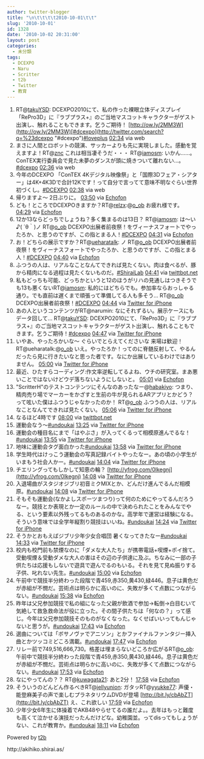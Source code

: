 ```yaml
---
author: twitter-blogger
title: "\n\t\t\t\t2010-10-01\t\t"
slug: '2010-10-01'
id: 1328
date: '2010-10-02 20:31:00'
layout: post
categories:
  - 未分類
tags:
  - DCEXPO
  - Naru
  - Scritter
  - t2b
  - Twitter
  - 教育
---
```


<div xmlns:georss="http://www.georss.org/georss">

1.  <span><span>RT@[takuYSD](http://twitter.com/takuYSD "takuYSD"): DCEXPO2010にて、私の作った裸眼立体ディスプレイ「RePro3D」に『ラブプラス+』のご当地マスコットキャラクターがゲスト出演し、触れることもできます。乞うご期待！ [http://ow.ly/2MM3W](http://ow.ly/2MM3W)[#dcexpo](http://twitter.com/search?q=%23dcexpo "#dcexpo")[#loveplus](http://twitter.com/search?q=%23loveplus "#loveplus")</span> <span>[<span>02:34</span>](http://twitter.com/o_ob/status/26079810234) <span>via web</span></span></span>
2.  <span><span>まさに人間とロボットの競演、サッカーよりも先に実現しました。感動を覚えますよ！RT@[znc](http://twitter.com/znc "znc") これは相当凄そうだ・・・ RT@[iamosm](http://twitter.com/iamosm "iamosm"): いかん……。ConTEX実行委員会で見た未夢のダンスが頭に焼きついて離れない…。[#dcexpo](http://twitter.com/search?q=%23dcexpo "#dcexpo")</span> <span>[<span>02:36</span>](http://twitter.com/o_ob/status/26079999538) <span>via web</span></span></span>
3.  <span><span>今年のDCEXPO 「ConTEX 4Kデジタル映像祭」と「国際3Dフェア・シアター」は4K+4K3Dで合計12Kです！って自分で言ってて意味不明なぐらい世界初づくし。[#DCEXPO](http://twitter.com/search?q=%23DCEXPO "#DCEXPO")</span> <span>[<span>02:38</span>](http://twitter.com/o_ob/status/26080126486) <span>via web</span></span></span>
4.  <span><span>帰りますよ～ 2日ぶりに。</span> <span>[<span>03:50</span>](http://twitter.com/o_ob/status/26086608781) <span>via [Echofon](http://www.echofon.com/)</span></span></span>
5.  <span><span>ども！ところでDCEXPOきますか？RT@[relzx](http://twitter.com/relzx "relzx"):@[o_ob](http://twitter.com/o_ob "o_ob") お疲れ様です。</span> <span>[<span>04:29</span>](http://twitter.com/o_ob/status/26090222625) <span>via [Echofon](http://www.echofon.com/)</span></span></span>
6.  <span><span>12か13ならどっちでしょうね？多く集まるのは13日？ RT@[iamosm](http://twitter.com/iamosm "iamosm"): は〜い♪( ´θ｀)ノ RT@[o_ob](http://twitter.com/o_ob "o_ob") DCEXPO出展者前夜祭！をヴィーナスフォートでやったろか、と思うのですが、この指とまる人！[#DCEXPO](http://twitter.com/search?q=%23DCEXPO "#DCEXPO")</span> <span>[<span>04:31</span>](http://twitter.com/o_ob/status/26090391308) <span>via [Echofon](http://www.echofon.com/)</span></span></span>
7.  <span><span>お！どちらの展示ですか？RT@[ueharatalk](http://twitter.com/ueharatalk "ueharatalk"): ノ RT@[o_ob](http://twitter.com/o_ob "o_ob") DCEXPO出展者前夜祭！をヴィーナスフォートでやったろか、と思うのですが、この指とまる人！[#DCEXPO](http://twitter.com/search?q=%23DCEXPO "#DCEXPO")</span> <span>[<span>04:40</span>](http://twitter.com/o_ob/status/26091206161) <span>via [Echofon](http://www.echofon.com/)</span></span></span>
8.  <span><span>ふつうの人は、リアルなことなんてできれば見たくない。肉は食べるが、豚から精肉になる過程は見たくないものだ。[#ShiraiLab](http://twitter.com/search?q=%23ShiraiLab "#ShiraiLab")</span> <span>[<span>04:41</span>](http://twitter.com/o_ob/status/26091279889) <span>via [twittbot.net](http://twittbot.net/)</span></span></span>
9.  <span><span>私もどっちも可能、どっちかというと12のほうがリハの見通しはつきそうでも13も悪くないRT@[iamosm](http://twitter.com/iamosm "iamosm"): 私的にはどちらでも。参加率ならおっしゃる通り。でも直前は遅くまで頑張って準備してる人も多そう… RT@[o_ob](http://twitter.com/o_ob "o_ob") DCEXPO出展者前夜祭！[#DCEXPO](http://twitter.com/search?q=%23DCEXPO "#DCEXPO")</span> <span>[<span>04:44</span>](http://twitter.com/o_ob/status/26091557606) <span>via [Twitter for iPhone](http://twitter.com/)</span></span></span>
10.  <span><span>あの人というコンテンツがRT@narumin: なにそれずるい。展示ケースにもデータ回して… RT@[takuYSD](http://twitter.com/takuYSD "takuYSD"): DCEXPO2010にて、「RePro3D」に『ラブプラス+』のご当地マスコットキャラクターがゲスト出演し、触れることもできます。乞うご期待！[#dcexpo](http://twitter.com/search?q=%23dcexpo "#dcexpo")</span> <span>[<span>04:47</span>](http://twitter.com/o_ob/status/26091835940) <span>via [Twitter for iPhone](http://twitter.com/)</span></span></span>
11.  <span><span>いやあ、やったろかいな～ ぐらいでとらえてくださいな 来場は歓迎！RT@ueharatalk:@[o_ob](http://twitter.com/o_ob "o_ob") いえ。やったろか！ってのに脊髄反射して、やるんだったら見に行きたいなと思った者です。なにか出展しているわけではありません。</span> <span>[<span>05:00</span>](http://twitter.com/o_ob/status/26092985518) <span>via [Twitter for iPhone](http://twitter.com/)</span></span></span>
12.  <span><span>最近、ひたすらコーディング:作文率逆転してるよね、ウチの研究室。まあ悪いことではないけどウデ落ちないようにしないと。</span> <span>[<span>05:01</span>](http://twitter.com/o_ob/status/26093130362) <span>via [Echofon](http://www.echofon.com/)</span></span></span>
13.  <span><span>"ScritterH"のテストコンテンツにそんなのあったなー@[habakiyo](http://twitter.com/habakiyo "habakiyo"): つまり、精肉売り場でマーカーをかざすと生前の牛が見られるARアプリとかどう？って呟いた僕はふつうじゃなかったのか！ RT@[o_ob](http://twitter.com/o_ob "o_ob") ふつうの人は、リアルなことなんてできれば見たくない。</span> <span>[<span>05:06</span>](http://twitter.com/o_ob/status/26093512050) <span>via [Twitter for iPhone](http://twitter.com/)</span></span></span>
14.  <span><span>なるほど4時です</span> <span>[<span>08:00</span>](http://twitter.com/o_ob/status/26106928797) <span>via [twittbot.net](http://twittbot.net/)</span></span></span>
15.  <span><span>運動会なう～[#undoukai](http://twitter.com/search?q=%23undoukai "#undoukai")</span> <span>[<span>13:25</span>](http://twitter.com/o_ob/status/26128769847) <span>via [Twitter for iPhone](http://twitter.com/)</span></span></span>
16.  <span><span>運動会の種目名にまで「はやぶさ」が入ってくるって相模原進んでるな！[#undoukai](http://twitter.com/search?q=%23undoukai "#undoukai")</span> <span>[<span>13:55</span>](http://twitter.com/o_ob/status/26130928674) <span>via [Twitter for iPhone](http://twitter.com/)</span></span></span>
17.  <span><span>地味に運動会タグ面白かった[#undoukai](http://twitter.com/search?q=%23undoukai "#undoukai")</span> <span>[<span>13:58</span>](http://twitter.com/o_ob/status/26131148213) <span>via [Twitter for iPhone](http://twitter.com/)</span></span></span>
18.  <span><span>学生時代はけっこう運動会の写真記録バイトやったなー。あの頃の小学生がいまもう社会人かー。[#undoukai](http://twitter.com/search?q=%23undoukai "#undoukai")</span> <span>[<span>14:04</span>](http://twitter.com/o_ob/status/26131696107) <span>via [Twitter for iPhone](http://twitter.com/)</span></span></span>
19.  <span><span>チエリングってもしかして知恵の輪？ [http://yfrog.com/0lkegnj](http://yfrog.com/0lkegnj)</span> <span>[<span>14:08</span>](http://twitter.com/o_ob/status/26131928893) <span>via [Twitter for iPhone](http://twitter.com/)</span></span></span>
20.  <span><span>入退場曲がスタジオジブリ初音ミクMIXとか、どんだけ進んでるんだ相模原。[#undoukai](http://twitter.com/search?q=%23undoukai "#undoukai")</span> <span>[<span>14:08</span>](http://twitter.com/o_ob/status/26131955998) <span>via [Twitter for iPhone](http://twitter.com/)</span></span></span>
21.  <span><span>そもそも運動会(なかよしスポーツまつり)って何のためにやってるんだろうなー。競技とか表現とか一定のルールの中で決められたことをみんなでやる、という要素以外残ってるものあるのかな。高学年で運営は経験になる。そういう意味では全学年縦割り競技はいいね。[#undoukai](http://twitter.com/search?q=%23undoukai "#undoukai")</span> <span>[<span>14:24</span>](http://twitter.com/o_ob/status/26133129545) <span>via [Twitter for iPhone](http://twitter.com/)</span></span></span>
22.  <span><span>そうかとおもえばジブリ少年少女合唱団 暑くなってきたなー[#undoukai](http://twitter.com/search?q=%23undoukai "#undoukai")</span> <span>[<span>14:33</span>](http://twitter.com/o_ob/status/26133801035) <span>via [Twitter for iPhone](http://twitter.com/)</span></span></span>
23.  <span><span>校内も校門前も禁煙なのに「ダメな大人たち」が携帯電話+喫煙+ポイ捨て。受動喫煙＆受動ダメな大人の害はその辺の子供達に及ぶ。ちなみに一部の子供たちは応援もしないで遊具で遊んでるのもいる。それを見て見ぬ振りする子供、叱れない先生。[#undoukai](http://twitter.com/search?q=%23undoukai "#undoukai")</span> <span>[<span>15:00</span>](http://twitter.com/o_ob/status/26135794397) <span>via [Echofon](http://www.echofon.com/)</span></span></span>
24.  <span><span>午前中で競技半分終わった段階で青459,赤350,黄430,緑446。息子は黄色だが赤組が不憫だ。芸術点は明らかに高いのに、失敗が多くて点数につながらない。[#undoukai](http://twitter.com/search?q=%23undoukai "#undoukai")</span> <span>[<span>15:38</span>](http://twitter.com/o_ob/status/26138665197) <span>via [Echofon](http://www.echofon.com/)</span></span></span>
25.  <span><span>昨年は父兄参加競技で私の組になった父親が飲酒で参加→転倒→白目むいて気絶して救急救命法が役に立った。その間子供たちは「何なの？」って感じ。今年は父兄参加競技そのものがなくなった。なくせばいいってもんじゃないと思うが。[#undoukai](http://twitter.com/search?q=%23undoukai "#undoukai")</span> <span>[<span>17:43</span>](http://twitter.com/o_ob/status/26147279699) <span>via [Echofon](http://www.echofon.com/)</span></span></span>
26.  <span><span>選曲については「ボサノヴァでアニソン」とかファイナルファンタジー挿入曲とかツッコミどころ満載。[#undoukai](http://twitter.com/search?q=%23undoukai "#undoukai")</span> <span>[<span>17:47</span>](http://twitter.com/o_ob/status/26147483670) <span>via [Echofon](http://www.echofon.com/)</span></span></span>
27.  <span><span>リレー前で749,516,666,730。格差は埋まらないどころか広がるRT@[o_ob](http://twitter.com/o_ob "o_ob"): 午前中で競技半分終わった段階で青459,赤350,黄430,緑446。息子は黄色だが赤組が不憫だ。芸術点は明らかに高いのに、失敗が多くて点数につながらない。[#undoukai](http://twitter.com/search?q=%23undoukai "#undoukai")</span> <span>[<span>17:53</span>](http://twitter.com/o_ob/status/26147868545) <span>via [Echofon](http://www.echofon.com/)</span></span></span>
28.  <span><span>なにやってんの？？ RT@[kuwagata21](http://twitter.com/kuwagata21 "kuwagata21"): あと2分！</span> <span>[<span>17:58</span>](http://twitter.com/o_ob/status/26148146106) <span>via [Echofon](http://www.echofon.com/)</span></span></span>
29.  <span><span>そういうのどんどん作るべきRT@[jellyunion](http://twitter.com/jellyunion "jellyunion"): ガタッRT@[yyukke77](http://twitter.com/yyukke77 "yyukke77"): 声優・能登麻美子の声で楽しむプラネタリウムDVDが登場 [http://bit.ly/cbAbZT](http://bit.ly/cbAbZT) え、これ欲しい</span> <span>[<span>17:59</span>](http://twitter.com/o_ob/status/26148237137) <span>via [Echofon](http://www.echofon.com/)</span></span></span>
30.  <span><span>少年少女6年生に体操着でAKB48やらせてるの誰だよ。。去年はもっと難度も高くて泣かせる演技だったんだけどな。幼稚園並。ってdisってもしょうがない、これが教育か。[#undoukai](http://twitter.com/search?q=%23undoukai "#undoukai")</span> <span>[<span>18:11</span>](http://twitter.com/o_ob/status/26148921921) <span>via [Echofon](http://www.echofon.com/)</span></span></span>

</div>

Powered by [t2b](http://t2b.utilz.jp/)

<div>http://akihiko.shirai.as/</div>